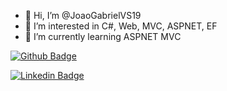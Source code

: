- 👋 Hi, I’m @JoaoGabrielVS19
- 👀 I’m interested in C#, Web, MVC, ASPNET, EF
- 🌱 I’m currently learning ASPNET MVC

[![Github Badge](https://img.shields.io/badge/-Github-000?style=flat-square&logo=Github&logoColor=white&link=https://github.com/JoaoGabrielVS19)](https://github.com/JoaoGabrielVS19)

[![Linkedin Badge](https://img.shields.io/badge/-LinkedIn-blue?style=flat-square&logo=Linkedin&logoColor=white&link=https://www.linkedin.com/in/joaogabrielduarte/)](https://www.linkedin.com/in/joaogabrielduarte/)
